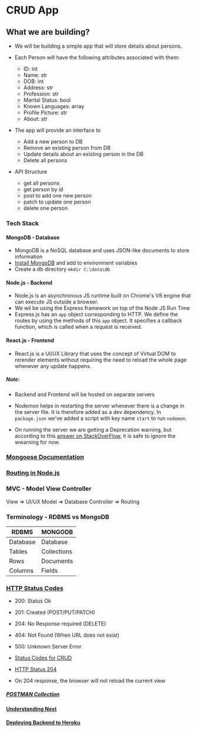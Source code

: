 # CRUD App

## What we are building?

- We will be building a simple app that will store details about persons.

- Each Person will have the following attributes associated with them:

  - ID: int
  - Name: str
  - DOB: int
  - Address: str
  - Profession: str
  - Marital Status: bool
  - Known Languages: array
  - Profile Picture: str
  - About: str

- The app will provide an interface to

  - Add a new person to DB
  - Remove an existing person from DB
  - Update details about an existing person in the DB
  - Delete all persons

- API Structure
  - get all persons
  - get person by id
  - post to add one new person
  - patch to update one person
  - delete one person

### Tech Stack

#### MongoDB - Database

- MongoDB is a NoSQL database and uses JSON-like documents to store information
- [Install MongoDB](https://www.mongodb.com/try/download/community) and add to environment variables
- Create a db directory `mkdir C:\data\db`

#### Node.js - Backend

- Node.js is an asynchronous JS runtime built on Chrome's V8 engine that can execute JS outside a browser.
- We wil be using the Express framework on top of the Node JS Run Time
- Express.js has an `app` object corresponding to HTTP. We define the routes by using the methods of this `app` object. It specifies a callback function, which is called when a request is received.

#### React.js - Frontend

- React.js is a UI/UX Library that uses the concept of Virtual DOM to rerender elements without requiring the need to reload the whole page whenever any update happens.

##### Note:

- Backend and Frontend will be hosted on separate servers

- Nodemon helps in restarting the server whenever there is a change in the server file.
  It is therefore added as a dev dependency.
  In `package.json` we've added a script with key name `start` to run `nodemon`.

- On running the server we are getting a Deprecation warning, but according to this [answer on StackOverFlow](https://stackoverflow.com/questions/66190532/deprecationwarning-listening-to-events-on-the-db-class-has-been-deprecated-and/66197527), it is safe to ignore the wwarning for now.

### [Mongoose Documentation](https://mongoosejs.com/docs/)

### [Routing in Node.js](https://www.geeksforgeeks.org/routing-in-node-js/)

### MVC - Model View Controller

View => UI/UX
Model => Database
Controller => Routing

### Terminology - RDBMS vs MongoDB

| RDBMS    | MONGODB     |
| -------- | ----------- |
| Database | Database    |
| Tables   | Collections |
| Rows     | Documents   |
| Columns  | Fields      |

### [HTTP Status Codes](https://httpstatuses.com/204)

- 200: Status Ok
- 201: Created (POST/PUT/PATCH)
- 204: No Response required (DELETE)
- 404: Not Found (When URL does not exist)
- 500: Unknown Server Error

- [Status Codes for CRUD](https://www.moesif.com/blog/technical/api-design/Which-HTTP-Status-Code-To-Use-For-Every-CRUD-App/)
- [HTTP Status 204](https://benramsey.com/blog/2008/05/http-status-204-no-content-and-205-reset-content/)
- On 204 response, the browser will not reload the current view

##### [POSTMAN Collection](https://www.getpostman.com/collections/7c672290b8573ea16f4b)

#### [Understanding Next](https://stackoverflow.com/questions/10695629/what-is-the-parameter-next-used-for-in-express)

#### [Deploying Backend to Heroku](https://devcenter.heroku.com/articles/preparing-a-codebase-for-heroku-deployment)
